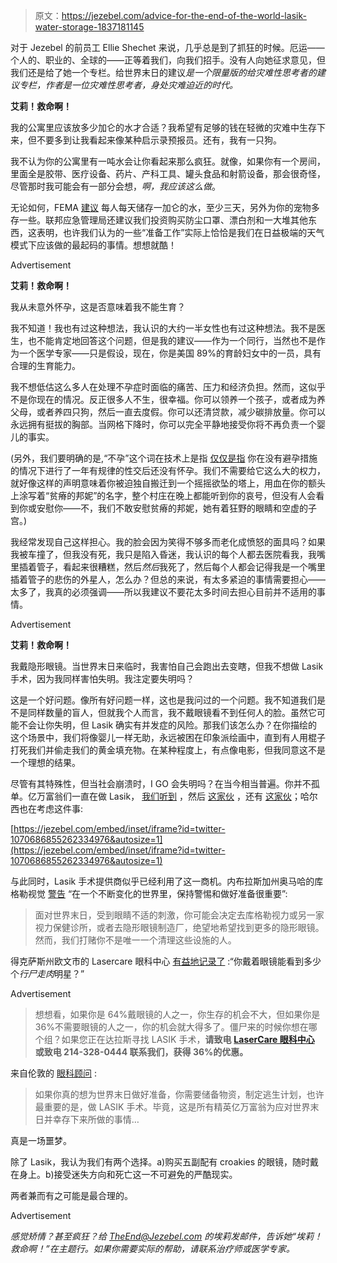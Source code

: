 > 原文：<https://jezebel.com/advice-for-the-end-of-the-world-lasik-water-storage-1837181145>

对于 Jezebel 的前员工 Ellie Shechet 来说，几乎总是到了抓狂的时候。厄运——个人的、职业的、全球的——正等着我们，向我们招手。没有人向她征求意见，但我们还是给了她一个专栏。给世界末日的建议*是一个限量版的给灾难性思考者的建议专栏，作者是一位灾难性思考者，身处灾难迫近的时代。*

**艾莉！救命啊！**

我的公寓里应该放多少加仑的水才合适？我希望有足够的钱在轻微的灾难中生存下来，但不要多到让我看起来像某种启示录预报员。还有，我有一只狗。

我不认为你的公寓里有一吨水会让你看起来那么疯狂。就像，如果你有一个房间，里面全是胶带、医疗设备、药片、产科工具、罐头食品和射箭设备，那会很奇怪，尽管那时我可能会有一部分会想，*啊，我应该这么做*。

无论如何，FEMA [建议](https://www.fema.gov/media-library-data/1390846764394-dc08e309debe561d866b05ac84daf1ee/checklist_2014.pdf) 每人每天储存一加仑的水，至少三天，另外为你的宠物多存一些。联邦应急管理局还建议我们投资购买防尘口罩、漂白剂和一大堆其他东西，这表明，也许我们认为的一些“准备工作”实际上恰恰是我们在日益极端的天气模式下应该做的最起码的事情。想想就酷！

<label class="bxm4mm-13 juykRM">Advertisement</label>

**艾莉！救命啊！**

我从未意外怀孕，这是否意味着我不能生育？

我不知道！我也有过这种想法，我认识的大约一半女性也有过这种想法。我不是医生，也不能肯定地回答这个问题，但是我的建议——作为一个同行，当然也不是作为一个医学专家——只是假设，现在，你是美国 89%的育龄妇女中的一员，具有合理的生育能力。

我不想低估这么多人在处理不孕症时面临的痛苦、压力和经济负担。然而，这似乎不是你现在的情况。反正很多人不生，很幸福。你可以领养一个孩子，或者成为养父母，或者养四只狗，然后一直去度假。你可以还清贷款，减少碳排放量。你可以永远拥有挺拔的胸部。当网格下降时，你可以完全平静地接受你将不再负责一个婴儿的事实。

(另外，我们要明确的是,“不孕”这个词在技术上是指 [仅仅是指](https://www.self.com/story/infertility-doesnt-mean-youll-never-get-pregnant) 你在没有避孕措施的情况下进行了一年有规律的性交后还没有怀孕。我们不需要给它这么大的权力，就好像这样的声明意味着你被迫独自搬迁到一个摇摇欲坠的塔上，用血在你的额头上涂写着“贫瘠的邦妮”的名字，整个村庄在晚上都能听到你的哀号，但没有人会看到你或安慰你——不，我们不敢安慰贫瘠的邦妮，她有着狂野的眼睛和空虚的子宫。)

我经常发现自己这样担心。我的脸会因为笑得不够多而老化成愤怒的面具吗？如果我被车撞了，但我没有死，我只是陷入昏迷，我认识的每个人都去医院看我，我嘴里插着管子，看起来很糟糕，然后*然后*我死了，然后每个人都会记得我是一个嘴里插着管子的悲伤的外星人，怎么办？但总的来说，有太多紧迫的事情需要担心——太多了，我真的必须强调——所以我建议不要花太多时间去担心目前并不适用的事情。

<label class="bxm4mm-13 juykRM">Advertisement</label>

**艾莉！救命啊！**

我戴隐形眼镜。当世界末日来临时，我害怕自己会跑出去变瞎，但我不想做 Lasik 手术，因为我同样害怕失明。我注定要失明吗？

这是一个好问题。像所有好问题一样，这也是我问过的一个问题。我不知道我们是不是同样数量的盲人，但就我个人而言，我不戴眼镜看不到任何人的脸。虽然它可能不会让你失明，但 Lasik 确实有并发症的风险。那我们该怎么办？在你描绘的这个场景中，我们将像婴儿一样无助，永远被困在印象派绘画中，直到有人用棍子打死我们并偷走我们的黄金填充物。在某种程度上，有点像电影，但我同意这不是一个理想的结果。

尽管有其特殊性，但当社会崩溃时，I GO 会失明吗？在当今相当普遍。你并不孤单。亿万富翁们一直在做 Lasik， [我们听到](https://www.newyorker.com/magazine/2017/01/30/doomsday-prep-for-the-super-rich) ，然后 [这家伙](https://mashable.com/2017/01/23/fix-your-eyes-before-the-apocalypse/) ，还有 [这家伙](https://www.theguardian.com/lifeandstyle/2017/apr/02/laser-eye-surgery-is-gruesome-but-you-will-see-the-zombies-coming)；哈尔西也在考虑这件事:

 [https://jezebel.com/embed/inset/iframe?id=twitter-1070686855262334976&autosize=1](https://jezebel.com/embed/inset/iframe?id=twitter-1070686855262334976&autosize=1) 

与此同时，Lasik 手术提供商似乎已经利用了这一商机。内布拉斯加州奥马哈的库格勒视觉 [警告](https://lasikomaha.com/its-the-apocalypse-could-you-survive-in-contacts/) “在一个不断变化的世界里，保持警惕和做好准备很重要”:

> 面对世界末日，受到眼睛不适的刺激，你可能会决定去库格勒视力或另一家视力保健诊所，或者去隐形眼镜制造厂，绝望地希望找到更多的隐形眼镜。然而，我们打赌你不是唯一一个清理这些设施的人。

得克萨斯州欧文市的 Lasercare 眼科中心 [有益地记录了](https://www.dfweyes.com/lasik/survive-zombie-apocalypse-glasses-contacts/) :“你戴着眼镜能看到多少个*行尸走肉*明星？”

<label class="bxm4mm-13 juykRM">Advertisement</label>

> 想想看，如果你是 64%戴眼镜的人之一，你生存的机会不大，但如果你是 36%不需要眼镜的人之一，你的机会就大得多了。僵尸来的时候你想在哪个组？如果您正在达拉斯寻找 LASIK 手术，**请致电** [**LaserCare 眼科中心**](https://www.dfweyes.com/) **或致电 214-328-0444 联系我们，获得 36%的优惠。**

来自伦敦的 [眼科顾问](https://www.oclvision.com/blog/lasik-to-survive-the-apocalypse/) :

> 如果你真的想为世界末日做好准备，你需要储备物资，制定逃生计划，也许最重要的是，做 LASIK 手术。毕竟，这是所有精英亿万富翁为应对世界末日并幸存下来所做的事情…

真是一场噩梦。

除了 Lasik，我认为我们有两个选择。a)购买五副配有 croakies 的眼镜，随时戴在身上。b)接受迷失方向和死亡这一不可避免的严酷现实。

两者兼而有之可能是最合理的。

<label class="bxm4mm-13 juykRM">Advertisement</label>

*感觉矫情？甚至疯狂？给 TheEnd@Jezebel.com 的埃莉发邮件，告诉她“埃莉！救命啊！”在主题行。如果你需要实际的帮助，请联系治疗师或医学专家。*